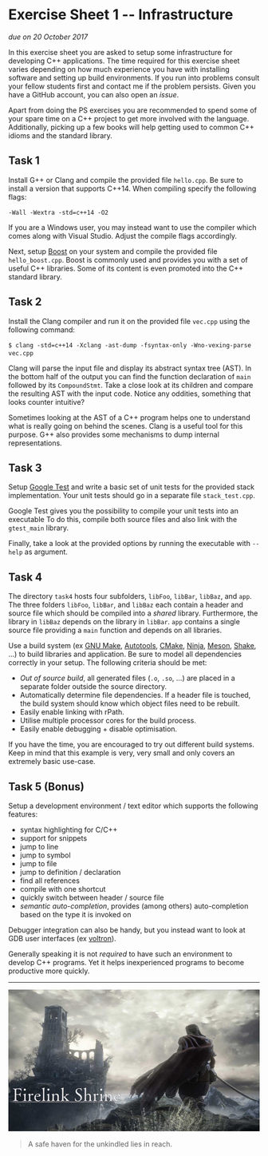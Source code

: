 # Exercise Sheet 1 -- Infrastructure

*due on 20 October 2017*

In this exercise sheet you are asked to setup some infrastructure for developing C++ applications.
The time required for this exercise sheet varies depending on how much experience you have with installing software and setting up build environments.
If you run into problems consult your fellow students first and contact me if the problem persists.
Given you have a GitHub account, you can also open an *issue*.

Apart from doing the PS exercises you are recommended to spend some of your spare time on a C++ project to get more involved with the language.
Additionally, picking up a few books will help getting used to common C++ idioms and the standard library.

## Task 1

Install G++ or Clang and compile the provided file `hello.cpp`.
Be sure to install a version that supports C++14.
When compiling specify the following flags:

    -Wall -Wextra -std=c++14 -O2

If you are a Windows user, you may instead want to use the compiler which comes along with Visual Studio.
Adjust the compile flags accordingly.

Next, setup [Boost] on your system and compile the provided file `hello_boost.cpp`.
Boost is commonly used and provides you with a set of useful C++ libraries.
Some of its content is even promoted into the C++ standard library.

[Boost]: http://www.boost.org/

## Task 2

Install the Clang compiler and run it on the provided file `vec.cpp` using the following command:

    $ clang -std=c++14 -Xclang -ast-dump -fsyntax-only -Wno-vexing-parse vec.cpp

Clang will parse the input file and display its abstract syntax tree (AST).
In the bottom half of the output you can find the function declaration of `main` followed by its `CompoundStmt`.
Take a close look at its children and compare the resulting AST with the input code.
Notice any oddities, something that looks counter intuitive?

Sometimes looking at the AST of a C++ program helps one to understand what is really going on behind the scenes.
Clang is a useful tool for this purpose.
G++ also provides some mechanisms to dump internal representations.

## Task 3

Setup [Google Test] and write a basic set of unit tests for the provided stack implementation.
Your unit tests should go in a separate file `stack_test.cpp`.

[Google Test]: (https://github.com/google/googletest)

Google Test gives you the possibility to compile your unit tests into an executable
To do this, compile both source files and also link with the `gtest_main` library.

Finally, take a look at the provided options by running the executable with `--help` as argument.

## Task 4

The directory `task4` hosts four subfolders, `libFoo`, `libBar`, `libBaz`, and `app`.
The three folders `libFoo`, `libBar`, and `libBaz` each contain a header and source file which should be compiled into a *shared* library.
Furthermore, the library in `libBaz` depends on the library in `libBar`.
`app` contains a single source file providing a `main` function and depends on all libraries.

Use a build system (ex [GNU Make], [Autotools], [CMake], [Ninja], [Meson], [Shake], ...) to build libraries and application.
Be sure to model all dependencies correctly in your setup.
The following criteria should be met:

[GNU Make]: https://www.gnu.org/software/make/
[Autotools]: https://www.gnu.org/software/automake/manual/html_node/Autotools-Introduction.html
[CMake]: https://cmake.org/
[Ninja]: https://ninja-build.org/
[Meson]: http://mesonbuild.com/
[Shake]: http://shakebuild.com/

- *Out of source build*, all generated files (`.o`, `.so`, ...) are placed in a separate folder outside the source directory.
- Automatically determine file dependencies.
  If a header file is touched, the build system should know which object files need to be rebuilt.
- Easily enable linking with rPath.
- Utilise multiple processor cores for the build process.
- Easily enable debugging + disable optimisation.

If you have the time, you are encouraged to try out different build systems.
Keep in mind that this example is very, very small and only covers an extremely basic use-case.

## Task 5 (Bonus)

Setup a development environment / text editor which supports the following features:

- syntax highlighting for C/C++
- support for snippets
- jump to line
- jump to symbol
- jump to file
- jump to definition / declaration
- find all references
- compile with one shortcut
- quickly switch between header / source file
- *semantic auto-completion*, provides (among others) auto-completion based on the type it is invoked on

Debugger integration can also be handy, but you instead want to look at GDB user interfaces (ex [voltron]).

[voltron]: https://github.com/snare/voltron

Generally speaking it is not *required* to have such an environment to develop C++ programs.
Yet it helps inexperienced programs to become productive more quickly.

- - - - - - - - - - - - - - - - - - - - - - - - - - - - - - - - - - - - - - - -

![Firelink Shrine](../gfx/firelink_shrine.jpg)

> A safe haven for the unkindled lies in reach.
